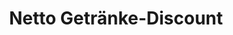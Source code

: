 ---
title: "Netto Getränke-Discount"
url: /schmidmuehlen/netto-getraenke-discount/
shop: Getränke
---